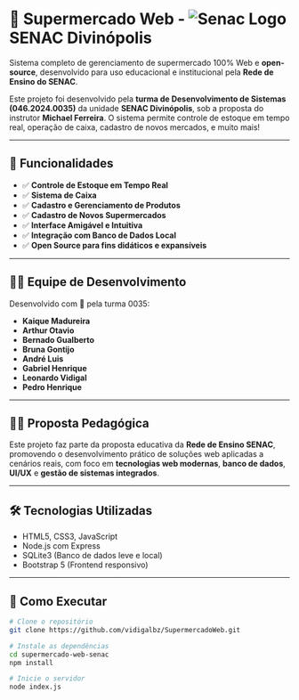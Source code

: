 # 🛒 Supermercado Web - ![Senac Logo](https://www.mg.senac.br/Style%20Library/portalsenac_images/favicon.ico) SENAC Divinópolis

Sistema completo de gerenciamento de supermercado 100% Web e **open-source**, desenvolvido para uso educacional e institucional pela **Rede de Ensino do SENAC**.

Este projeto foi desenvolvido pela **turma de Desenvolvimento de Sistemas (046.2024.0035)** da unidade **SENAC Divinópolis**, sob a proposta do instrutor **Michael Ferreira**. O sistema permite controle de estoque em tempo real, operação de caixa, cadastro de novos mercados, e muito mais!

---

## 🚀 Funcionalidades

- ✅ **Controle de Estoque em Tempo Real**
- ✅ **Sistema de Caixa**
- ✅ **Cadastro e Gerenciamento de Produtos**
- ✅ **Cadastro de Novos Supermercados**
- ✅ **Interface Amigável e Intuitiva**
- ✅ **Integração com Banco de Dados Local**
- ✅ **Open Source para fins didáticos e expansíveis**

---

## 👨‍💻 Equipe de Desenvolvimento

Desenvolvido com 💙 pela turma 0035:

- **Kaique Madureira**
- **Arthur Otavio**
- **Bernado Gualberto**
- **Bruna Gontijo**
- **André Luis**
- **Gabriel Henrique**
- **Leonardo Vidigal**
- **Pedro Henrique**

---

## 🧑‍🏫 Proposta Pedagógica

Este projeto faz parte da proposta educativa da **Rede de Ensino SENAC**, promovendo o desenvolvimento prático de soluções web aplicadas a cenários reais, com foco em **tecnologias web modernas**, **banco de dados**, **UI/UX** e **gestão de sistemas integrados**.

---

## 🛠 Tecnologias Utilizadas

- HTML5, CSS3, JavaScript
- Node.js com Express
- SQLite3 (Banco de dados leve e local)
- Bootstrap 5 (Frontend responsivo)

---

## 📂 Como Executar

```bash
# Clone o repositório
git clone https://github.com/vidigalbz/SupermercadoWeb.git

# Instale as dependências
cd supermercado-web-senac
npm install

# Inicie o servidor
node index.js
